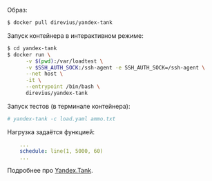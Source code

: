 Образ: 

```bash
$ docker pull direvius/yandex-tank
```
Запуск контейнера в интерактивном режиме:
```bash
$ cd yandex-tank
$ docker run \
      -v $(pwd):/var/loadtest \
      -v $SSH_AUTH_SOCK:/ssh-agent -e SSH_AUTH_SOCK=/ssh-agent \
      --net host \
      -it \
      --entrypoint /bin/bash \
      direvius/yandex-tank
```

Запуск тестов (в терминале контейнера):
```bash
# yandex-tank -c load.yaml ammo.txt
```

Нагрузка задаётся функцией:
```yaml
    ...
    schedule: line(1, 5000, 60)
    ...
```

Подробнее про [Yandex.Tank](https://yandextank.readthedocs.io/en/latest/tutorial.html).